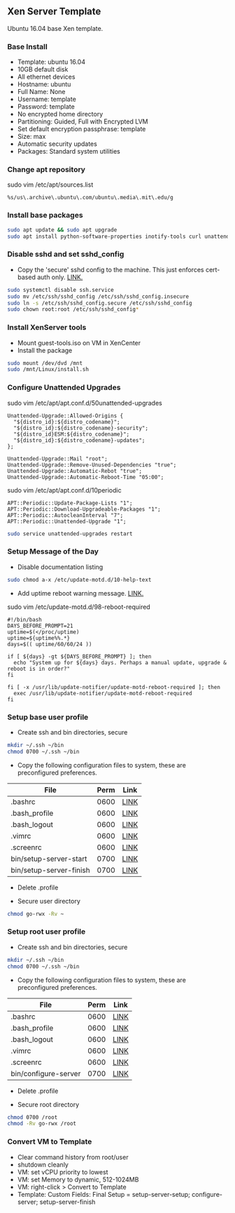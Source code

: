 Xen Server Template
-------------------
Ubuntu 16.04 base Xen template.

### Base Install
* Template: ubuntu 16.04
* 10GB default disk
* All ethernet devices
* Hostname: ubuntu
* Full Name: None
* Username: template
* Password: template
* No encrypted home directory
* Partitioning: Guided, Full with Encrypted LVM
* Set default encryption passphrase: template
* Size: max
* Automatic security updates
* Packages: Standard system utilities

### Change apt repository
sudo vim /etc/apt/sources.list
```vim
%s/us\.archive\.ubuntu\.com/ubuntu\.media\.mit\.edu/g
```

### Install base packages
```bash
sudo apt update && sudo apt upgrade
sudo apt install python-software-properties inotify-tools curl unattended-upgrades sysstat  nmon screen ssh
```

### Disable sshd and set sshd_config
* Copy the 'secure' sshd config to the machine. This just enforces cert-based auth only. [LINK.](https://raw.githubusercontent.com/r-pufky/docs/master/xen/etc/ssh/sshd_config.secure)
```bash
sudo systemctl disable ssh.service
sudo mv /etc/ssh/sshd_config /etc/ssh/sshd_config.insecure
sudo ln -s /etc/ssh/sshd_config.secure /etc/ssh/sshd_config
sudo chown root:root /etc/ssh/sshd_config*
```

### Install XenServer tools
* Mount guest-tools.iso on VM in XenCenter
* Install the package
```bash
sudo mount /dev/dvd /mnt
sudo /mnt/Linux/install.sh
```

### Configure Unattended Upgrades
sudo vim /etc/apt/apt.conf.d/50unattended-upgrades
```vim
Unattended-Upgrade::Allowed-Origins {
  "${distro_id}:${distro_codename}";
  "${distro_id}:${distro_codename}-security";
  "${distro_id}ESM:${distro_codename}";
  "${distro_id}:${distro_codename}-updates";
};

Unattended-Upgrade::Mail "root";
Unattended-Upgrade::Remove-Unused-Dependencies "true";
Unattended-Upgrade::Automatic-Rebot "true";
Unattended-Upgrade::Automatic-Reboot-Time "05:00";
```

sudo vim /etc/apt/apt.conf.d/10periodic
```vim
APT::Periodic::Update-Package-Lists "1";
APT::Periodic::Download-Upgradeable-Packages "1";
APT::Periodic::AutocleanInterval "7";
APT::Periodic::Unattended-Upgrade "1";
```

```bash
sudo service unattended-upgrades restart
```

### Setup Message of the Day
* Disable documentation listing
```bash
sudo chmod a-x /etc/update-motd.d/10-help-text
```

* Add uptime reboot warning message. [LINK.](https://raw.githubusercontent.com/r-pufky/docs/master/xen/etc/update-motd.d/98-reboot-required)

sudo vim /etc/update-motd.d/98-reboot-required
```vim
#!/bin/bash
DAYS_BEFORE_PROMPT=21
uptime=$(</proc/uptime)
uptime=${uptime%%.*}
days=$(( uptime/60/60/24 ))

if [ ${days} -gt ${DAYS_BEFORE_PROMPT} ]; then
  echo "System up for ${days} days. Perhaps a manual update, upgrade & reboot is in order?"
fi

fi [ -x /usr/lib/update-notifier/update-motd-reboot-required ]; then
  exec /usr/lib/update-notifier/update-motd-reboot-required
fi
```

### Setup base user profile
* Create ssh and bin directories, secure
```bash
mkdir ~/.ssh ~/bin
chmod 0700 ~/.ssh ~/bin
```

* Copy the following configuration files to system, these are
  preconfigured preferences.

| File                    | Perm | Link                    |
|-------------------------|------|-------------------------|
| .bashrc                 | 0600 | [LINK](https://raw.githubusercontent.com/r-pufky/docs/master/xen/home/.bashrc) |
| .bash_profile           | 0600 | [LINK](https://raw.githubusercontent.com/r-pufky/docs/master/xen/home/.bash_profile) |
| .bash_logout            | 0600 | [LINK](https://raw.githubusercontent.com/r-pufky/docs/master/xen/home/.bash_logout) |
| .vimrc                  | 0600 | [LINK](https://raw.githubusercontent.com/r-pufky/docs/master/xen/home/.vimrc) |
| .screenrc               | 0600 | [LINK](https://raw.githubusercontent.com/r-pufky/docs/master/xen/home/.screenrc) |
| bin/setup-server-start  | 0700 | [LINK](https://raw.githubusercontent.com/r-pufky/docs/master/xen/home/bin/setup-server-start) |
| bin/setup-server-finish | 0700 | [LINK](https://raw.githubusercontent.com/r-pufky/docs/master/xen/home/bin/setup-server-finish) |

* Delete .profile

* Secure user directory
```bash
chmod go-rwx -Rv ~
```

### Setup root user profile
* Create ssh and bin directories, secure
```bash
mkdir ~/.ssh ~/bin
chmod 0700 ~/.ssh ~/bin
```

* Copy the following configuration files to system, these are
  preconfigured preferences.

| File                 | Perm | Link                    |
|----------------------|------|-------------------------|
| .bashrc              | 0600 | [LINK](https://raw.githubusercontent.com/r-pufky/docs/master/xen/root/.bashrc) |
| .bash_profile        | 0600 | [LINK](https://raw.githubusercontent.com/r-pufky/docs/master/xen/root/.bash_profile) |
| .bash_logout         | 0600 | [LINK](https://raw.githubusercontent.com/r-pufky/docs/master/xen/root/.bash_logout) |
| .vimrc               | 0600 | [LINK](https://raw.githubusercontent.com/r-pufky/docs/master/xen/root/.vimrc) |
| .screenrc            | 0600 | [LINK](https://raw.githubusercontent.com/r-pufky/docs/master/xen/root/.screenrc) |
| bin/configure-server | 0700 | [LINK](https://raw.githubusercontent.com/r-pufky/docs/master/xen/root/bin/configure-server) |

* Delete .profile

* Secure root directory
```bash
chmod 0700 /root
chmod -Rv go-rwx /root
```

### Convert VM to Template
* Clear command history from root/user
* shutdown cleanly
* VM: set vCPU priority to lowest
* VM: set Memory to dynamic, 512-1024MB
* VM: right-click > Convert to Template
* Template: Custom Fields: Final Setup = setup-server-setup; configure-server; setup-server-finish
